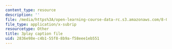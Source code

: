 ```yaml
---
content_type: resource
description: ''
file: /media/https%3A/open-learning-course-data-rc.s3.amazonaws.com/8-04-quantum-physics-i-spring-2016/2836e98ec4b155f88b9af58eee1eb551_lA8-N_ARHTw.vtt
file_type: application/x-subrip
resourcetype: Other
title: 3play caption file
uid: 2836e98e-c4b1-55f8-8b9a-f58eee1eb551
---
```

